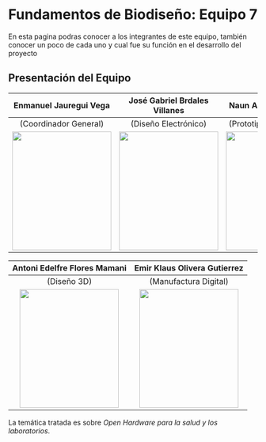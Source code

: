 # Fundamentos de Biodiseño: Equipo 7
En esta pagina podras conocer a los integrantes de este equipo, también conocer un poco de cada uno y cual fue su función en el desarrollo del proyecto
## Presentación del Equipo

 Enmanuel Jauregui Vega | José Gabriel Brdales Villanes | Naun Aldair Cari Quispe |
|:---:|:---:|:---:|
| (Coordinador General) | (Diseño Electrónico) | (Prototipado Electrónico) |
| <img src="https://example.com/path/to/Nikol.jpeg" width="200" height="240"> | <img src="https://example.com/path/to/Xiomara.jpeg" width="200" height="240"> | <img src="https://example.com/path/to/Andres.jpg" width="200" height="240"> |

| Antoni Edelfre  Flores Mamani | Emir Klaus Olivera Gutierrez |
|:---:|:---:|
| (Diseño 3D) | (Manufactura Digital) |
| <img src="https://example.com/path/to/Aniball.jpeg" width="200" height="240"> | <img src="https://example.com/path/to/Ismael.jpeg" width="200" height="240"> |

La temática tratada es sobre *Open Hardware para la salud y los laboratorios*.
